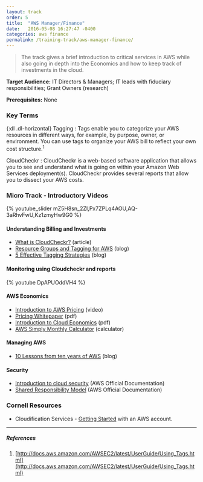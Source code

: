 ```yaml
---
layout: track
order: 5
title:  "AWS Manager/Finance"
date:   2016-05-08 16:27:47 -0400
categories: aws finance
permalink: /training-track/aws-manager-finance/
---
```


> The track gives a brief introduction to critical services in AWS
> while also going in depth into the Economics and how to keep track of investments in the cloud.

**Target Audience:** IT Directors & Managers; IT leads with fiduciary responsibilities; Grant Owners (research)

**Prerequisites:** None

### Key Terms

{:dl .dl-horizontal}
Tagging
: Tags enable you to categorize your AWS resources in different ways, for example, by purpose, owner, or environment. You can use tags to organize your AWS bill to reflect your own cost structure.<sup>1</sup>

CloudCheckr
: CloudCheckr is a web-based software application that allows you to see and understand what is going on within your Amazon Web Services deployment(s). CloudCheckr provides several reports that allow you to dissect your AWS costs.

### Micro Track - Introductory Videos
{% youtube_slider mZ5H8sn_2ZI,Px7ZPLq4AOU,AQ-3aRhvFwU,Kz1zmyHw9G0 %}

#### Understanding Billing and Investments
* [What is CloudCheckr?](http://support.cloudcheckr.com/what-is-cloudcheckr/) (article)
* [Resource Groups and Tagging for AWS](https://aws.amazon.com/blogs/aws/resource-groups-and-tagging/) (blog)
* [5 Effective Tagging Strategies](https://www.botmetric.com/blog/5-effective-tagging-strategies-for-aws-cloud-cost-allocation/) (blog)

#### Monitoring using Cloudcheckr and reports
{% youtube DpAPUOddVH4 %}

#### AWS Economics
* [Introduction to AWS Pricing](https://www.youtube.com/watch?v=op_9NfAVedY) (video)
* [Pricing Whitepaper](https://d0.awsstatic.com/whitepapers/aws_pricing_overview.pdf) (pdf)
* [Introduction to Cloud Economics](https://d0.awsstatic.com/whitepapers/introduction-to-aws-cloud-economics-final.pdf) (pdf)
* [AWS Simply Monthly Calculator](http://calculator.s3.amazonaws.com/index.html) (calculator)

#### Managing AWS
* [10 Lessons from ten years of AWS](http://www.allthingsdistributed.com/2016/03/10-lessons-from-10-years-of-aws.html) (blog)

#### Security
* [Introduction to cloud security](https://aws.amazon.com/security/introduction-to-cloud-security/) (AWS Official Documentation)
* [Shared Responsibility Model](https://aws.amazon.com/compliance/shared-responsibility-model/) (AWS Official Documentation)


### Cornell Resources

* Cloudification Services - [Getting Started](http://blogs.cornell.edu/cloudification/getting-started/) with an AWS account.


---

##### References
1. [http://docs.aws.amazon.com/AWSEC2/latest/UserGuide/Using_Tags.html](http://docs.aws.amazon.com/AWSEC2/latest/UserGuide/Using_Tags.html)
